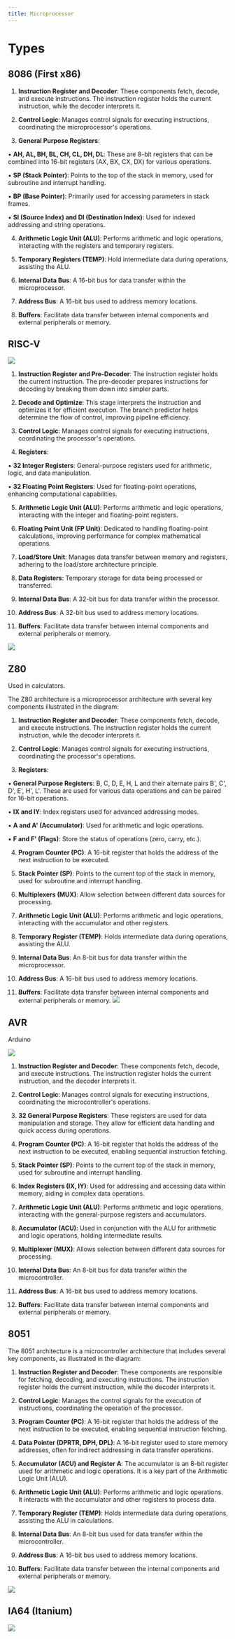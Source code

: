 ```yaml
---
title: Microprocessor
---
```


# Types
## 8086 (First x86)
1. **Instruction Register and Decoder**: These components fetch, decode, and execute instructions. The instruction register holds the current instruction, while the decoder interprets it.

2. **Control Logic**: Manages control signals for executing instructions, coordinating the microprocessor's operations.

3. **General Purpose Registers**:

▪ **AH, AL, BH, BL, CH, CL, DH, DL**: These are 8-bit registers that can be combined into 16-bit registers (AX, BX, CX, DX) for various operations.

▪ **SP (Stack Pointer)**: Points to the top of the stack in memory, used for subroutine and interrupt handling.

▪ **BP (Base Pointer)**: Primarily used for accessing parameters in stack frames.

▪ **SI (Source Index) and DI (Destination Index)**: Used for indexed addressing and string operations.

4. **Arithmetic Logic Unit (ALU)**: Performs arithmetic and logic operations, interacting with the registers and temporary registers.

5. **Temporary Registers (TEMP)**: Hold intermediate data during operations, assisting the ALU.

6. **Internal Data Bus**: A 16-bit bus for data transfer within the microprocessor.

7. **Address Bus**: A 16-bit bus used to address memory locations.

8. **Buffers**: Facilitate data transfer between internal components and external peripherals or memory.
## RISC-V
![](../attachments/cleanshot-2025-01-12-at-0841292x.png)

1. **Instruction Register and Pre-Decoder**: The instruction register holds the current instruction. The pre-decoder prepares instructions for decoding by breaking them down into simpler parts.

2. **Decode and Optimize**: This stage interprets the instruction and optimizes it for efficient execution. The branch predictor helps determine the flow of control, improving pipeline efficiency.

3. **Control Logic**: Manages control signals for executing instructions, coordinating the processor's operations.

4. **Registers**:

▪ **32 Integer Registers**: General-purpose registers used for arithmetic, logic, and data manipulation.

▪ **32 Floating Point Registers**: Used for floating-point operations, enhancing computational capabilities.

5. **Arithmetic Logic Unit (ALU)**: Performs arithmetic and logic operations, interacting with the integer and floating-point registers.

6. **Floating Point Unit (FP Unit)**: Dedicated to handling floating-point calculations, improving performance for complex mathematical operations.

7. **Load/Store Unit**: Manages data transfer between memory and registers, adhering to the load/store architecture principle.

8. **Data Registers**: Temporary storage for data being processed or transferred.

9. **Internal Data Bus**: A 32-bit bus for data transfer within the processor.

10. **Address Bus**: A 32-bit bus used to address memory locations.

11. **Buffers**: Facilitate data transfer between internal components and external peripherals or memory.

![](../attachments/cleanshot-2025-01-12-at-0843242x.png)
## Z80
Used in calculators.

The Z80 architecture is a microprocessor architecture with several key components illustrated in the diagram:

1. **Instruction Register and Decoder**: These components fetch, decode, and execute instructions. The instruction register holds the current instruction, while the decoder interprets it.

2. **Control Logic**: Manages control signals for executing instructions, coordinating the processor's operations.

3. **Registers**:

▪ **General Purpose Registers**: B, C, D, E, H, L and their alternate pairs B', C', D', E', H', L'. These are used for various data operations and can be paired for 16-bit operations.

▪ **IX and IY**: Index registers used for advanced addressing modes.

▪ **A and A' (Accumulator)**: Used for arithmetic and logic operations.

▪ **F and F' (Flags)**: Store the status of operations (zero, carry, etc.).

4. **Program Counter (PC)**: A 16-bit register that holds the address of the next instruction to be executed.

5. **Stack Pointer (SP)**: Points to the current top of the stack in memory, used for subroutine and interrupt handling.

6. **Multiplexers (MUX)**: Allow selection between different data sources for processing.

7. **Arithmetic Logic Unit (ALU)**: Performs arithmetic and logic operations, interacting with the accumulator and other registers.

8. **Temporary Register (TEMP)**: Holds intermediate data during operations, assisting the ALU.

9. **Internal Data Bus**: An 8-bit bus for data transfer within the microprocessor.

10. **Address Bus**: A 16-bit bus used to address memory locations.

11. **Buffers**: Facilitate data transfer between internal components and external peripherals or memory.
![](../attachments/cleanshot-2025-01-12-at-0836162x.png)
## AVR
Arduino

![](../attachments/cleanshot-2025-01-12-at-0836342x.png)

1. **Instruction Register and Decoder**: These components fetch, decode, and execute instructions. The instruction register holds the current instruction, and the decoder interprets it.

2. **Control Logic**: Manages control signals for executing instructions, coordinating the microcontroller's operations.

3. **32 General Purpose Registers**: These registers are used for data manipulation and storage. They allow for efficient data handling and quick access during operations.

4. **Program Counter (PC)**: A 16-bit register that holds the address of the next instruction to be executed, enabling sequential instruction fetching.

5. **Stack Pointer (SP)**: Points to the current top of the stack in memory, used for subroutine and interrupt handling.

6. **Index Registers (IX, IY)**: Used for addressing and accessing data within memory, aiding in complex data operations.

7. **Arithmetic Logic Unit (ALU)**: Performs arithmetic and logic operations, interacting with the general-purpose registers and accumulators.

8. **Accumulator (ACU)**: Used in conjunction with the ALU for arithmetic and logic operations, holding intermediate results.

9. **Multiplexer (MUX)**: Allows selection between different data sources for processing.

10. **Internal Data Bus**: An 8-bit bus for data transfer within the microcontroller.

11. **Address Bus**: A 16-bit bus used to address memory locations.

12. **Buffers**: Facilitate data transfer between internal components and external peripherals or memory.
## 8051
The 8051 architecture is a microcontroller architecture that includes several key components, as illustrated in the diagram:

1. **Instruction Register and Decoder**: These components are responsible for fetching, decoding, and executing instructions. The instruction register holds the current instruction, while the decoder interprets it.

2. **Control Logic**: Manages the control signals for the execution of instructions, coordinating the operation of the processor.

3. **Program Counter (PC)**: A 16-bit register that holds the address of the next instruction to be executed, enabling sequential instruction fetching.

4. **Data Pointer (DPRTR, DPH, DPL)**: A 16-bit register used to store memory addresses, often for indirect addressing in data transfer operations.

5. **Accumulator (ACU) and Register A**: The accumulator is an 8-bit register used for arithmetic and logic operations. It is a key part of the Arithmetic Logic Unit (ALU).

6. **Arithmetic Logic Unit (ALU)**: Performs arithmetic and logic operations. It interacts with the accumulator and other registers to process data.

7. **Temporary Register (TEMP)**: Holds intermediate data during operations, assisting the ALU in calculations.

8. **Internal Data Bus**: An 8-bit bus used for data transfer within the microcontroller.

9. **Address Bus**: A 16-bit bus used to address memory locations.

10. **Buffers**: Facilitate data transfer between the internal components and external peripherals or memory.

![](../attachments/cleanshot-2025-01-12-at-0834392x.png)

## IA64 (Itanium)
![](../attachments/cleanshot-2025-01-12-at-0843462x.png)